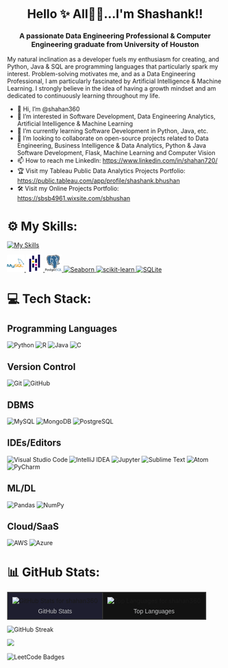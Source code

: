 <h1 align="center">Hello ✨ All🤖😀...I'm Shashank!! </h1>
<h3 align="center">A passionate Data Engineering Professional & Computer Engineering graduate from University of Houston</h3>
My natural inclination as a developer fuels my enthusiasm for creating, and Python, Java & SQL are programming languages that particularly spark my interest. Problem-solving motivates me, and as a Data Engineering Professional, I am particularly fascinated by Artificial Intelligence & Machine Learning. I strongly believe in the idea of having a growth mindset and am dedicated to continuously learning throughout my life.

- 👋 Hi, I’m @shahan360
- 👀 I’m interested in Software Development, Data Engineering Analytics, Artificial Intelligence & Machine Learning
- 🌱 I’m currently learning Software Development in Python, Java, etc. 
- 💞️ I’m looking to collaborate on open-source projects related to Data Engineering, Business Intelligence & Data Analytics, Python & Java Software Development, Flask, Machine Learning and Computer Vision
- 📫 How to reach me LinkedIn: https://www.linkedin.com/in/shahan720/
- 🏆 Visit my Tableau Public Data Analytics Projects Portfolio: https://public.tableau.com/app/profile/shashank.bhushan
- 🛠️ Visit my Online Projects Portfolio: https://sbsb4961.wixsite.com/sbhushan

# ⚙️ My Skills:

[![My Skills](https://skillicons.dev/icons?i=aws,azure,c,discord,flask,gcp,github,java,linux,matlab,mongodb,mysql,postgres,py,pytorch,r,raspberrypi,replit,vscode&perline=5&theme=light)](https://skillicons.dev)

<a href="https://www.mysql.com/" target="_blank" rel="noreferrer">
  <img src="https://raw.githubusercontent.com/devicons/devicon/master/icons/mysql/mysql-original-wordmark.svg" alt="MySQL" width="40" height="40"/>
</a>
<a href="https://pandas.pydata.org/" target="_blank" rel="noreferrer">
  <img src="https://raw.githubusercontent.com/devicons/devicon/2ae2a900d2f041da66e950e4d48052658d850630/icons/pandas/pandas-original.svg" alt="Pandas" width="40" height="40"/>
</a>
<a href="https://www.postgresql.org/" target="_blank" rel="noreferrer">
  <img src="https://raw.githubusercontent.com/devicons/devicon/master/icons/postgresql/postgresql-original-wordmark.svg" alt="PostgreSQL" width="40" height="40"/>
</a>
<a href="https://seaborn.pydata.org/" target="_blank" rel="noreferrer">
  <img src="https://seaborn.pydata.org/_images/logo-mark-lightbg.svg" alt="Seaborn" width="40" height="40"/>
</a>
<a href="https://scikit-learn.org/" target="_blank" rel="noreferrer">
  <img src="https://upload.wikimedia.org/wikipedia/commons/0/05/Scikit_learn_logo_small.svg" alt="scikit-learn" width="40" height="40"/>
</a>
<a href="https://www.sqlite.org/" target="_blank" rel="noreferrer">
  <img src="https://www.vectorlogo.zone/logos/sqlite/sqlite-icon.svg" alt="SQLite" width="40" height="40"/>
</a>


# 💻 Tech Stack:

## Programming Languages
![Python](https://img.shields.io/badge/python-%23563D7C.svg?style=for-the-badge&logo=python&logoColor=white) 
![R](https://img.shields.io/badge/r-%23276DC3.svg?style=for-the-badge&logo=r&logoColor=white)
![Java](https://img.shields.io/badge/java-%23ED8B00.svg?style=for-the-badge&logo=java&logoColor=white)
![C](https://img.shields.io/badge/c-%2300599C.svg?style=for-the-badge&logo=c&logoColor=white)

## Version Control
![Git](https://img.shields.io/badge/git-%23F05033.svg?style=for-the-badge&logo=git&logoColor=white)
![GitHub](https://img.shields.io/badge/GitHub-%23121011.svg?style=for-the-badge&logo=github&logoColor=white)

## DBMS
![MySQL](https://img.shields.io/badge/mysql-%2300f.svg?style=for-the-badge&logo=mysql&logoColor=white)
![MongoDB](https://img.shields.io/badge/MongoDB-%234ea94b.svg?style=for-the-badge&logo=mongodb&logoColor=white)
![PostgreSQL](https://img.shields.io/badge/PostgreSQL-%2300f.svg?style=for-the-badge&logo=postgresql&logoColor=white)

## IDEs/Editors
![Visual Studio Code](https://img.shields.io/badge/VisualStudioCode-0078d7.svg?style=for-the-badge&logo=visual-studio-code&logoColor=white)
![IntelliJ IDEA](https://img.shields.io/badge/IntelliJIDEA-000000.svg?style=for-the-badge&logo=intellij-idea&logoColor=white)
![Jupyter](https://img.shields.io/badge/Jupyter-%23F37626.svg?style=for-the-badge&logo=Jupyter&logoColor=white)
![Sublime Text](https://img.shields.io/badge/sublime_text-%23575757.svg?style=for-the-badge&logo=sublime-text&logoColor=important)
![Atom](https://img.shields.io/badge/Atom-%2366595C.svg?style=for-the-badge&logo=atom&logoColor=white)
![PyCharm](https://img.shields.io/badge/pycharm-143?style=for-the-badge&logo=pycharm&logoColor=black&color=black&labelColor=green)

## ML/DL
![Pandas](https://img.shields.io/badge/pandas-%23150458.svg?style=for-the-badge&logo=pandas&logoColor=white)
![NumPy](https://img.shields.io/badge/numpy-%23013243.svg?style=for-the-badge&logo=numpy&logoColor=white)

## Cloud/SaaS
![AWS](https://img.shields.io/badge/AWS-%23FF9900.svg?style=for-the-badge&logo=amazon-aws&logoColor=white)
![Azure](https://img.shields.io/badge/azure-%230072C6.svg?style=for-the-badge&logo=azure-devops&logoColor=white)

# 📊 GitHub Stats:
<!-- ![GitHub Stats](https://github-readme-stats.vercel.app/api?username=shahan360&&show_icons=true&theme=tokyonight&hide_border=false&include_all_commits=true&count_private=false&token=YOUR_GITHUB_TOKEN) -->

<!-- ![Top Languages](https://github-readme-stats.vercel.app/api/top-langs/?username=shahan360&theme=dark&hide_border=false&include_all_commits=true&count_private=false&layout=compact&token=YOUR_GITHUB_TOKEN) -->

<table style="width:100%; border-collapse: collapse; text-align: center;">
  <tr>
    <td style="padding: 10px; border: 2px solid #333; background-color: #1e1e2f;">
      <img src="https://github-readme-stats.vercel.app/api?username=shahan360&&show_icons=true&theme=tokyonight&hide_border=false&include_all_commits=true&count_private=false&token=YOUR_GITHUB_TOKEN" alt="GitHub Stats for shahan360" style="width: 100%; max-width: 450px; height: auto;" />
      <div style="color: #c5c6c7; font-family: Arial, sans-serif; margin-top: 8px; font-size: 14px;">GitHub Stats</div>
    </td>
    <td style="padding: 10px; border: 2px solid #333; background-color: #121212;">
      <img src="https://github-readme-stats.vercel.app/api/top-langs/?username=shahan360&theme=dark&hide_border=false&include_all_commits=true&count_private=false&layout=compact&token=YOUR_GITHUB_TOKEN" alt="Top Languages for shahan360" style="width: 100%; max-width: 350px; height: auto;" />
      <div style="color: #c5c6c7; font-family: Arial, sans-serif; margin-top: 8px; font-size: 14px;">Top Languages</div>
    </td>
  </tr>
</table>

![GitHub Streak](https://github-readme-streak-stats.herokuapp.com/?user=shahan360&theme=dark&hide_border=false)

<!--[![Github Trophies](https://github-profile-trophy.vercel.app/?username=shahan360&theme=discord)](https://github.com/shahan360/github-profile-trophy)-->

![](https://komarev.com/ghpvc/?username=shahan360&color=blue)

<!--[![](https://visitcount.itsvg.in/api?id=shahan360&icon=5&color=12)](https://visitcount.itsvg.in)-->

<!--![Visitor Count](https://profile-counter.glitch.me/shahan360/count.svg)-->

<img src="https://leetcode-badge-showcase.vercel.app/api?username={sha54}&animated=true" alt="LeetCode Badges" />


<!---
shahan360/shahan360 is a ✨ special ✨ repository because its `README.md` (this file) appears on your GitHub profile.
You can click the Preview link to take a look at your changes.
--->
